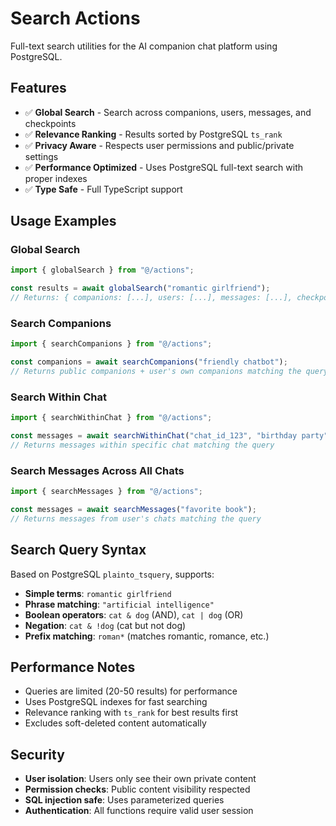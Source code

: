 # Search Actions

Full-text search utilities for the AI companion chat platform using PostgreSQL.

## Features

- ✅ **Global Search** - Search across companions, users, messages, and checkpoints
- ✅ **Relevance Ranking** - Results sorted by PostgreSQL `ts_rank`
- ✅ **Privacy Aware** - Respects user permissions and public/private settings
- ✅ **Performance Optimized** - Uses PostgreSQL full-text search with proper indexes
- ✅ **Type Safe** - Full TypeScript support

## Usage Examples

### Global Search
```typescript
import { globalSearch } from "@/actions";

const results = await globalSearch("romantic girlfriend");
// Returns: { companions: [...], users: [...], messages: [...], checkpoints: [...] }
```

### Search Companions
```typescript
import { searchCompanions } from "@/actions";

const companions = await searchCompanions("friendly chatbot");
// Returns public companions + user's own companions matching the query
```

### Search Within Chat
```typescript
import { searchWithinChat } from "@/actions";

const messages = await searchWithinChat("chat_id_123", "birthday party");
// Returns messages within specific chat matching the query
```

### Search Messages Across All Chats
```typescript
import { searchMessages } from "@/actions";

const messages = await searchMessages("favorite book");
// Returns messages from user's chats matching the query
```

## Search Query Syntax

Based on PostgreSQL `plainto_tsquery`, supports:

- **Simple terms**: `romantic girlfriend`
- **Phrase matching**: `"artificial intelligence"`
- **Boolean operators**: `cat & dog` (AND), `cat | dog` (OR)
- **Negation**: `cat & !dog` (cat but not dog)
- **Prefix matching**: `roman*` (matches romantic, romance, etc.)

## Performance Notes

- Queries are limited (20-50 results) for performance
- Uses PostgreSQL indexes for fast searching
- Relevance ranking with `ts_rank` for best results first
- Excludes soft-deleted content automatically

## Security

- **User isolation**: Users only see their own private content
- **Permission checks**: Public content visibility respected
- **SQL injection safe**: Uses parameterized queries
- **Authentication**: All functions require valid user session 